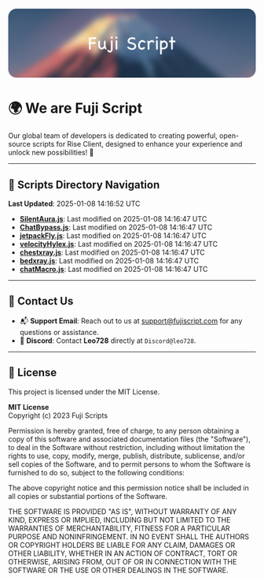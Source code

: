 ![Banner](.github/b.webp)

# 🌍 **We are Fuji Script**

Our global team of developers is dedicated to creating powerful, open-source scripts for Rise Client, designed to enhance your experience and unlock new possibilities! 🌟

---
<!-- SCRIPTS_NAVIGATION_START -->
## 📂 **Scripts Directory Navigation**

**Last Updated**: 2025-01-08 14:16:52 UTC

- **[SilentAura.js](scripts/SilentAura.js)**: Last modified on 2025-01-08 14:16:47 UTC
- **[ChatBypass.js](scripts/ChatBypass.js)**: Last modified on 2025-01-08 14:16:47 UTC
- **[jetpackFly.js](scripts/jetpackFly.js)**: Last modified on 2025-01-08 14:16:47 UTC
- **[velocityHylex.js](scripts/velocityHylex.js)**: Last modified on 2025-01-08 14:16:47 UTC
- **[chestxray.js](scripts/chestxray.js)**: Last modified on 2025-01-08 14:16:47 UTC
- **[bedxray.js](scripts/bedxray.js)**: Last modified on 2025-01-08 14:16:47 UTC
- **[chatMacro.js](scripts/chatMacro.js)**: Last modified on 2025-01-08 14:16:47 UTC

<!-- SCRIPTS_NAVIGATION_END -->

---

## 💬 **Contact Us**  
- 📬 **Support Email**: Reach out to us at [support@fujiscript.com](mailto:support@fujiscript.com) for any questions or assistance.  
- 💬 **Discord**: Contact **Leo728** directly at `Discord@leo728`.

---

## 📜 **License**

This project is licensed under the MIT License.  

**MIT License**  
Copyright (c) 2023 Fuji Scripts  

Permission is hereby granted, free of charge, to any person obtaining a copy of this software and associated documentation files (the "Software"), to deal in the Software without restriction, including without limitation the rights to use, copy, modify, merge, publish, distribute, sublicense, and/or sell copies of the Software, and to permit persons to whom the Software is furnished to do so, subject to the following conditions:  

The above copyright notice and this permission notice shall be included in all copies or substantial portions of the Software.  

THE SOFTWARE IS PROVIDED "AS IS", WITHOUT WARRANTY OF ANY KIND, EXPRESS OR IMPLIED, INCLUDING BUT NOT LIMITED TO THE WARRANTIES OF MERCHANTABILITY, FITNESS FOR A PARTICULAR PURPOSE AND NONINFRINGEMENT. IN NO EVENT SHALL THE AUTHORS OR COPYRIGHT HOLDERS BE LIABLE FOR ANY CLAIM, DAMAGES OR OTHER LIABILITY, WHETHER IN AN ACTION OF CONTRACT, TORT OR OTHERWISE, ARISING FROM, OUT OF OR IN CONNECTION WITH THE SOFTWARE OR THE USE OR OTHER DEALINGS IN THE SOFTWARE.  
